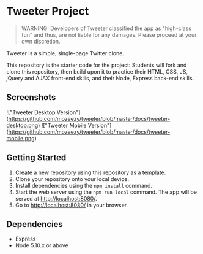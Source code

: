 # Tweeter Project

> WARNING: Developers of Tweeter classified the app as "high-class fun" and thus, are not liable for any damages. Please proceed at your own discretion. 

Tweeter is a simple, single-page Twitter clone.

This repository is the starter code for the project: Students will fork and clone this repository, then build upon it to practice their HTML, CSS, JS, jQuery and AJAX front-end skills, and their Node, Express back-end skills.


## Screenshots

!["Tweeter Desktop Version"] (https://github.com/mozeezy/tweeter/blob/master/docs/tweeter-desktop.png)
!["Tweeter Mobile Version"] (https://github.com/mozeezy/tweeter/blob/master/docs/tweeter-mobile.png)



## Getting Started

1. [Create](https://docs.github.com/en/repositories/creating-and-managing-repositories/creating-a-repository-from-a-template) a new repository using this repository as a template.
2. Clone your repository onto your local device.
3. Install dependencies using the `npm install` command.
3. Start the web server using the `npm run local` command. The app will be served at <http://localhost:8080/>.
4. Go to <http://localhost:8080/> in your browser.

## Dependencies

- Express
- Node 5.10.x or above
